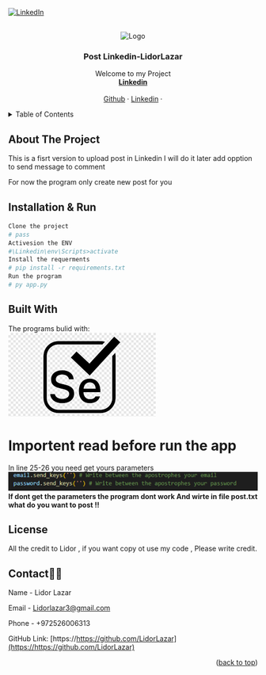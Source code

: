
[![LinkedIn][linkedin-shield]][linkedin-url]

<!-- PROJECT LOGO -->
<br />
<div align="center">
    <img src='image/logo.png' alt="Logo" width="80" height="80">
  </a>

  <h3 align="center">Post Linkedin-LidorLazar</h3>

  <p align="center">
    Welcome to my Project
    <br />
    <a href="https://https://github.com/LidorLazar/"><strong> Linkedin </strong></a>
    <br />
    <br />
    <a href="https://github.com/LidorLazar">Github</a>
    ·
    <a href="https://https://github.com/LidorLazar">Linkedin</a>
    ·
  </p>
</div>

<!-- TABLE OF CONTENTS -->
<details>
  <summary>Table of Contents</summary>
  <ol>
    <li>
      <a href="#about-the-project">About The Project</a>
      <ul>
        <li><a href="#built-with">Built With</a></li>
      </ul>
    </li>
    <li>
      <a href="#getting-started">Getting Started</a>
      <ul>
        <li><a href="#prerequisites">Prerequisites</a></li>
        <li><a href="#installation">Installation</a></li>
      </ul>
    </li>
    <li><a href="#license">License</a></li>
    <li><a href="#contact">Contact</a></li>

  </ol>
</details>

<!-- ABOUT THE PROJECT -->

## About The Project
This is a fisrt version to upload post in Linkedin
I will do it later add opption to send message to comment

For now the program only create new post for you 

## Installation & Run
```bash
Clone the project 
# pass
Activesion the ENV 
#\Linkedin\env\Scripts>activate 
Install the requerments
# pip install -r requirements.txt
Run the program 
# py app.py
```


## Built With
The programs bulid with:
<br>
<img src="images/logo.png">

<!-- CONTRIBUTING -->

# Importent read before run the app
<p>
In line 25-26 you need get yours parameters
<img src="images/important.png">
<b>If dont get the parameters the program dont work
And wirte in file post.txt what do you want to post !!</b>
</p>

<!-- LICENSE -->

## License

All the credit to Lidor , if you want copy ot use my code ,
Please write credit.


<!-- CONTACT -->

## Contact✍🏻

Name - Lidor Lazar 

Email - Lidorlazar3@gmail.com

Phone - +972526006313

GitHub Link: [https://https://github.com/LidorLazar](https://https://github.com/LidorLazar)

<p align="right">(<a href="#readme-top">back to top</a>)</p>

<!-- ACKNOWLEDGMENTS -->


<!-- MARKDOWN LINKS & IMAGES -->
<!-- https://www.markdownguide.org/basic-syntax/#reference-style-links -->
[license-shield]: https://img.shields.io/github/license/othneildrew/Best-README-Template.svg?style=for-the-badge
[linkedin-shield]: https://img.shields.io/badge/-LinkedIn-black.svg?style=for-the-badge&logo=linkedin&colorB=555
[linkedin-url]: https://www.linkedin.com/in/lidor-lazar

